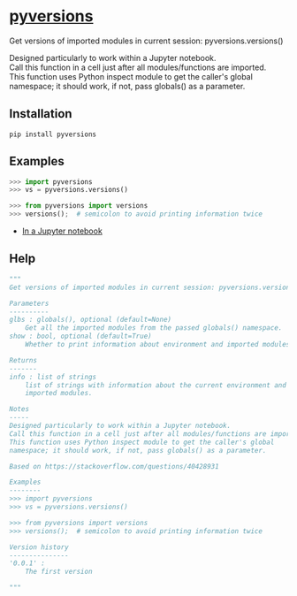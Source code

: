 # [pyversions](https://pypi.org/project/pyversions/)

Get versions of imported modules in current session: pyversions.versions()

Designed particularly to work within a Jupyter notebook.  
Call this function in a cell just after all modules/functions are imported.  
This function uses Python inspect module to get the caller's global namespace; it should work, if not, pass globals() as a parameter.

Installation
------------
```
pip install pyversions
```

Examples
--------
```python
>>> import pyversions
>>> vs = pyversions.versions()

>>> from pyversions import versions
>>> versions();  # semicolon to avoid printing information twice
```
 * [In a Jupyter notebook](https://github.com/demotu/pyversions/blob/master/docs/pyversions.ipynb)

Help
----
```python
"""
Get versions of imported modules in current session: pyversions.versions()

Parameters
----------
glbs : globals(), optional (default=None)
    Get all the imported modules from the passed globals() namespace.
show : bool, optional (default=True)
    Whether to print information about environment and imported modules.

Returns
-------
info : list of strings
    list of strings with information about the current environment and
    imported modules.

Notes
-----
Designed particularly to work within a Jupyter notebook.
Call this function in a cell just after all modules/functions are imported.
This function uses Python inspect module to get the caller's global
namespace; it should work, if not, pass globals() as a parameter.

Based on https://stackoverflow.com/questions/40428931

Examples
--------
>>> import pyversions
>>> vs = pyversions.versions()

>>> from pyversions import versions
>>> versions();  # semicolon to avoid printing information twice

Version history
---------------
'0.0.1' :
    The first version

"""
```
